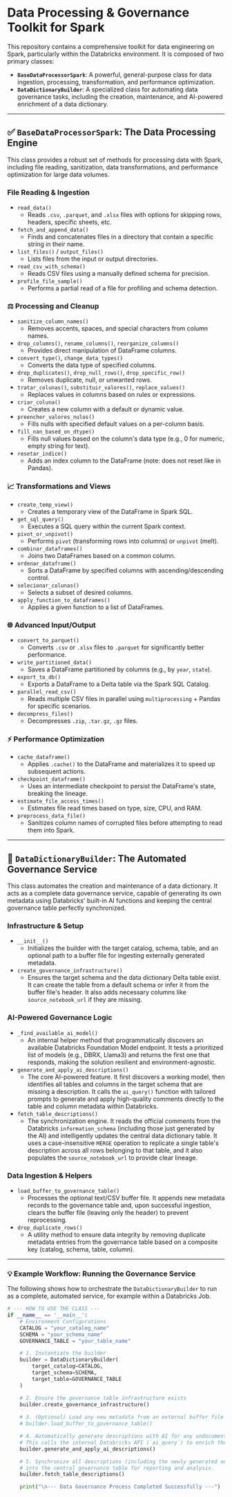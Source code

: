 # Data Processing & Governance Toolkit for Spark

This repository contains a comprehensive toolkit for data engineering on Spark, particularly within the Databricks environment. It is composed of two primary classes:

  * **`BaseDataProcessorSpark`**: A powerful, general-purpose class for data ingestion, processing, transformation, and performance optimization.
  * **`DataDictionaryBuilder`**: A specialized class for automating data governance tasks, including the creation, maintenance, and AI-powered enrichment of a data dictionary.

-----

## ✅ `BaseDataProcessorSpark`: The Data Processing Engine

This class provides a robust set of methods for processing data with Spark, including file reading, sanitization, data transformations, and performance optimization for large data volumes.

### File Reading & Ingestion

  * `read_data()`
      * Reads `.csv`, `.parquet`, and `.xlsx` files with options for skipping rows, headers, specific sheets, etc.
  * `fetch_and_append_data()`
      * Finds and concatenates files in a directory that contain a specific string in their name.
  * `list_files()` / `output_files()`
      * Lists files from the input or output directories.
  * `read_csv_with_schema()`
      * Reads CSV files using a manually defined schema for precision.
  * `profile_file_sample()`
      * Performs a partial read of a file for profiling and schema detection.

### ⚖️ Processing and Cleanup

  * `sanitize_column_names()`
      * Removes accents, spaces, and special characters from column names.
  * `drop_columns()`, `rename_columns()`, `reorganize_columns()`
      * Provides direct manipulation of DataFrame columns.
  * `convert_type()`, `change_data_types()`
      * Converts the data type of specified columns.
  * `drop_duplicates()`, `drop_null_rows()`, `drop_specific_row()`
      * Removes duplicate, null, or unwanted rows.
  * `tratar_colunas()`, `substituir_valores()`, `replace_values()`
      * Replaces values in columns based on rules or expressions.
  * `criar_coluna()`
      * Creates a new column with a default or dynamic value.
  * `preencher_valores_nulos()`
      * Fills nulls with specified default values on a per-column basis.
  * `fill_nan_based_on_dtype()`
      * Fills null values based on the column's data type (e.g., 0 for numeric, empty string for text).
  * `resetar_indice()`
      * Adds an index column to the DataFrame (note: does not reset like in Pandas).

### 📈 Transformations and Views

  * `create_temp_view()`
      * Creates a temporary view of the DataFrame in Spark SQL.
  * `get_sql_query()`
      * Executes a SQL query within the current Spark context.
  * `pivot_or_unpivot()`
      * Performs `pivot` (transforming rows into columns) or `unpivot` (melt).
  * `combinar_dataframes()`
      * Joins two DataFrames based on a common column.
  * `ordenar_dataframe()`
      * Sorts a DataFrame by specified columns with ascending/descending control.
  * `selecionar_colunas()`
      * Selects a subset of desired columns.
  * `apply_function_to_dataframes()`
      * Applies a given function to a list of DataFrames.

### 🌐 Advanced Input/Output

  * `convert_to_parquet()`
      * Converts `.csv` or `.xlsx` files to `.parquet` for significantly better performance.
  * `write_partitioned_data()`
      * Saves a DataFrame partitioned by columns (e.g., by `year`, `state`).
  * `export_to_db()`
      * Exports a DataFrame to a Delta table via the Spark SQL Catalog.
  * `parallel_read_csv()`
      * Reads multiple CSV files in parallel using `multiprocessing` + Pandas for specific scenarios.
  * `decompress_files()`
      * Decompresses `.zip`, `.tar.gz`, `.gz` files.

### ⚡ Performance Optimization

  * `cache_dataframe()`
      * Applies `.cache()` to the DataFrame and materializes it to speed up subsequent actions.
  * `checkpoint_dataframe()`
      * Uses an intermediate checkpoint to persist the DataFrame's state, breaking the lineage.
  * `estimate_file_access_times()`
      * Estimates file read times based on type, size, CPU, and RAM.
  * `preprocess_data_file()`
      * Sanitizes column names of corrupted files before attempting to read them into Spark.

-----

## 🤖 `DataDictionaryBuilder`: The Automated Governance Service

This class automates the creation and maintenance of a data dictionary. It acts as a complete data governance service, capable of generating its own metadata using Databricks' built-in AI functions and keeping the central governance table perfectly synchronized.

### Infrastructure & Setup

  * `__init__()`
      * Initializes the builder with the target catalog, schema, table, and an optional path to a buffer file for ingesting externally generated metadata.
  * `create_governance_infrastructure()`
      * Ensures the target schema and the data dictionary Delta table exist. It can create the table from a default schema or infer it from the buffer file's header. It also adds necessary columns like `source_notebook_url` if they are missing.

### AI-Powered Governance Logic

  * `_find_available_ai_model()`
      * An internal helper method that programmatically discovers an available Databricks Foundation Model endpoint. It tests a prioritized list of models (e.g., DBRX, Llama3) and returns the first one that responds, making the solution resilient and environment-agnostic.
  * `generate_and_apply_ai_descriptions()`
      * The core AI-powered feature. It first discovers a working model, then identifies all tables and columns in the target schema that are missing a description. It calls the `ai_query()` function with tailored prompts to generate and apply high-quality comments directly to the table and column metadata within Databricks.
  * `fetch_table_descriptions()`
      * The synchronization engine. It reads the official comments from the Databricks `information_schema` (including those just generated by the AI) and intelligently updates the central data dictionary table. It uses a case-insensitive `MERGE` operation to replicate a single table's description across all rows belonging to that table, and it also populates the `source_notebook_url` to provide clear lineage.

### Data Ingestion & Helpers

  * `load_buffer_to_governance_table()`
      * Processes the optional text/CSV buffer file. It appends new metadata records to the governance table and, upon successful ingestion, clears the buffer file (leaving only the header) to prevent reprocessing.
  * `drop_duplicate_rows()`
      * A utility method to ensure data integrity by removing duplicate metadata entries from the governance table based on a composite key (catalog, schema, table, column).

-----

### 💡 Example Workflow: Running the Governance Service

The following shows how to orchestrate the `DataDictionaryBuilder` to run as a complete, automated service, for example within a Databricks Job.

```python
# --- HOW TO USE THE CLASS ---
if __name__ == '__main__':
    # Environment Configurations
    CATALOG = "your_catalog_name"
    SCHEMA = "your_schema_name"
    GOVERNANCE_TABLE = "your_table_name"

    # 1. Instantiate the builder
    builder = DataDictionaryBuilder(
        target_catalog=CATALOG,
        target_schema=SCHEMA,
        target_table=GOVERNANCE_TABLE
    )

    # 2. Ensure the governance table infrastructure exists
    builder.create_governance_infrastructure()
    
    # 3. (Optional) Load any new metadata from an external buffer file
    # builder.load_buffer_to_governance_table()

    # 4. Automatically generate descriptions with AI for any undocumented assets
    # This calls the internal Databricks API (`ai_query`) to enrich the metadata
    builder.generate_and_apply_ai_descriptions()

    # 5. Synchronize all descriptions (including the newly generated ones)
    # into the central governance table for reporting and analysis.
    builder.fetch_table_descriptions()

    print("\n--- Data Governance Process Completed Successfully ---")

```